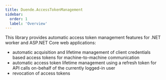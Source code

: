```yaml
---
title: Duende.AccessTokenManagement
sidebar:
  order: 1
  label: 'Overview'
---
```


This library provides automatic access token management features for .NET worker and ASP.NET Core web applications:

* automatic acquisition and lifetime management of client credentials based access tokens for machine-to-machine communication
* automatic access token lifetime management using a refresh token for API calls on-behalf of the currently logged-in user
* revocation of access tokens
